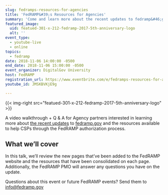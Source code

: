 ```yaml
---
slug: fedramps-resources-for-agencies
title: 'FedRAMP&#39;s Resources for Agencies'
summary: 'Come and learn more about the recent updates to fedramp&#46;gov and the resources available to help you through the FedRAMP authorization process&#46;'
featured_image:
  uid: featued-301-x-212-fedramp-2017-5th-anniversary-logo
  alt: ''
event_type:
  - youtube-live
  - online
topics:
  - fedramp
date: 2018-11-06 14:00:00 -0500
end_date: 2018-11-06 15:00:00 -0500
event_organizer: DigitalGov University
host: FedRAMP
registration_url: https://www.eventbrite.com/e/fedramps-resources-for-agencies-registration-51517233432
youtube_id: JMSKBVKjE9g

---
```


{{< img-right src="featued-301-x-212-fedramp-2017-5th-anniversary-logo" >}}

A video walkthrough + Q & A for Agency partners interested in learning more about [the recent updates](https://www.fedramp.gov/find-resources-easier-with-new-updates-to-fedrampgov/) to [fedramp.gov](https://fedramp.gov) and the resources available to help CSPs through the FedRAMP authorization process.

## What we’ll cover

In this talk, we’ll review the new pages that’ve been added to the FedRAMP website and the resources that have been consolidated on each page. Additionally, the FedRAMP PMO will answer any questions you have on the update.


Questions about this event or future FedRAMP events? Send them to [info@fedramp.gov](info@fedramp.gov)
